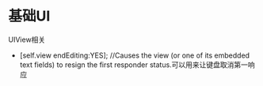# 基础UI

UIView相关
- [self.view endEditing:YES]; //Causes the view (or one of its embedded text fields) to resign the first responder status.可以用来让键盘取消第一响应
